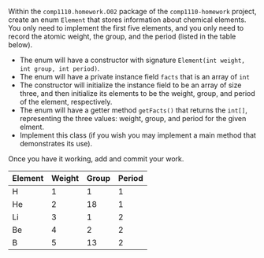 Within the `comp1110.homework.O02` package of the `comp1110-homework` project,
create an enum `Element` that stores information about chemical elements.  You
only need to implement the first five elements, and you only need to record
the atomic weight, the group, and the period (listed in the table below).
* The enum will have a constructor with signature `Element(int weight, int group, int period)`.
* The enum will have a private instance field `facts` that is an array of `int`
* The constructor will initialize the instance field to be an array of size three,
and then initialize its elements to be the weight, group, and period of
the element, respectively.
* The enum will have a getter method `getFacts()` that returns the `int[]`, representing
the three values: weight, group, and period for the given elment.
* Implement this class (if you wish you may implement a main method that demonstrates its use).

Once you have it working, add and commit your work.

| Element   | Weight   |  Group  | Period  |
| --------- | -------- | ------- | ------- |
| H         | 1        | 1       | 1       |
| He        | 2        | 18      | 1       |
| Li        | 3        | 1       | 2       |
| Be        | 4        | 2       | 2       |
| B         | 5        | 13      | 2       |

